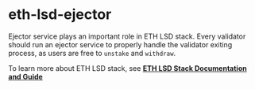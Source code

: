 # eth-lsd-ejector

Ejector service plays an important role in ETH LSD stack. Every validator should run an ejector service to properly handle the validator exiting process, as users are free to `unstake` and `withdraw`.

To learn more about ETH LSD stack, see [**ETH LSD Stack Documentation and Guide**](https://lsaas-docs.stafi.io/docs/architecture/ethlsd.html)
